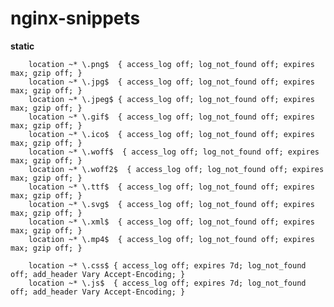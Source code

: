 nginx-snippets
==============
**static**

        location ~* \.png$  { access_log off; log_not_found off; expires max; gzip off; }
        location ~* \.jpg$  { access_log off; log_not_found off; expires max; gzip off; }
        location ~* \.jpeg$ { access_log off; log_not_found off; expires max; gzip off; }
        location ~* \.gif$  { access_log off; log_not_found off; expires max; gzip off; }
        location ~* \.ico$  { access_log off; log_not_found off; expires max; gzip off; }
        location ~* \.woff$  { access_log off; log_not_found off; expires max; gzip off; }
        location ~* \.woff2$  { access_log off; log_not_found off; expires max; gzip off; }
        location ~* \.ttf$  { access_log off; log_not_found off; expires max; gzip off; }
        location ~* \.svg$  { access_log off; log_not_found off; expires max; gzip off; }
        location ~* \.xml$  { access_log off; log_not_found off; expires max; gzip off; }
        location ~* \.mp4$  { access_log off; log_not_found off; expires max; gzip off; }

        location ~* \.css$ { access_log off; expires 7d; log_not_found off; add_header Vary Accept-Encoding; }
        location ~* \.js$  { access_log off; expires 7d; log_not_found off; add_header Vary Accept-Encoding; }